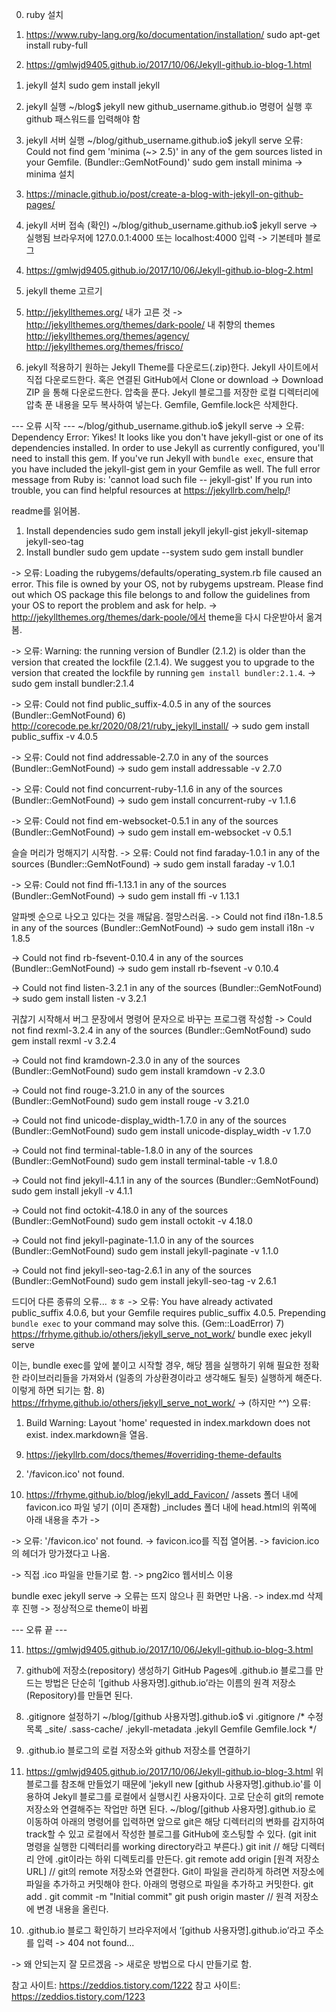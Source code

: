 0. ruby 설치
1) https://www.ruby-lang.org/ko/documentation/installation/
sudo apt-get install ruby-full


2) https://gmlwjd9405.github.io/2017/10/06/Jekyll-github.io-blog-1.html

1. jekyll 설치
sudo gem install jekyll


2. jekyll 실행
~/blog$ jekyll new github_username.github.io
명령어 실행 후 github 패스워드를 입력해야 함


3. jekyll 서버 실행
~/blog/github_username.github.io$ jekyll serve
오류: Could not find gem 'minima (~> 2.5)' in any of the gem sources listed in your Gemfile. (Bundler::GemNotFound)'
sudo gem install minima -> minima 설치
3) https://minacle.github.io/post/create-a-blog-with-jekyll-on-github-pages/

4. jekyll 서버 접속 (확인)
~/blog/github_username.github.io$ jekyll serve -> 실행됨
브라우저에 127.0.0.1:4000 또는 localhost:4000 입력
-> 기본테마 블로그

4) https://gmlwjd9405.github.io/2017/10/06/Jekyll-github.io-blog-2.html

5. jekyll theme 고르기
5) http://jekyllthemes.org/
내가 고른 것 -> http://jekyllthemes.org/themes/dark-poole/
내 취향의 themes
http://jekyllthemes.org/themes/agency/
http://jekyllthemes.org/themes/frisco/

6. jekyll 적용하기
원하는 Jekyll Theme를 다운로드(.zip)한다.
Jekyll 사이트에서 직접 다운로드한다.
혹은 연결된 GitHub에서 Clone or download -> Download ZIP 을 통해 다운로드한다.
압축을 푼다.
Jekyll 블로그를 저장한 로컬 디렉터리에 압축 푼 내용을 모두 복사하여 넣는다.
Gemfile, Gemfile.lock은 삭제한다.

--- 오류 시작 ---
~/blog/github_username.github.io$ jekyll serve
-> 오류: Dependency Error: Yikes! It looks like you don't have jekyll-gist or one of its dependencies installed. In order to use Jekyll as currently configured, you'll need to install this gem. If you've run Jekyll with `bundle exec`, ensure that you have included the jekyll-gist gem in your Gemfile as well. The full error message from Ruby is: 'cannot load such file -- jekyll-gist' If you run into trouble, you can find helpful resources at https://jekyllrb.com/help/!

readme를 읽어봄.
1. Install dependencies
sudo gem install jekyll jekyll-gist jekyll-sitemap jekyll-seo-tag
2. Install bundler
sudo gem update --system
sudo gem install bundler

-> 오류: Loading the rubygems/defaults/operating_system.rb file caused an error. This file is owned by your OS, not by rubygems upstream. Please find out which OS package this file belongs to and follow the guidelines from your OS to report the problem and ask for help.
-> http://jekyllthemes.org/themes/dark-poole/에서 theme을 다시 다운받아서 옮겨봄.

-> 오류: Warning: the running version of Bundler (2.1.2) is older than the version that created the lockfile (2.1.4). We suggest you to upgrade to the version that created the lockfile by running `gem install bundler:2.1.4`.
-> sudo gem install bundler:2.1.4

-> 오류: Could not find public_suffix-4.0.5 in any of the sources (Bundler::GemNotFound)
6) http://corecode.pe.kr/2020/08/21/ruby_jekyll_install/
-> sudo gem install public_suffix -v 4.0.5

-> 오류: Could not find addressable-2.7.0 in any of the sources (Bundler::GemNotFound)
-> sudo gem install addressable -v 2.7.0

-> 오류: Could not find concurrent-ruby-1.1.6 in any of the sources (Bundler::GemNotFound)
-> sudo gem install concurrent-ruby -v 1.1.6

-> 오류: Could not find em-websocket-0.5.1 in any of the sources (Bundler::GemNotFound)
-> sudo gem install em-websocket -v 0.5.1

슬슬 머리가 멍해지기 시작함.
-> 오류: Could not find faraday-1.0.1 in any of the sources (Bundler::GemNotFound)
-> sudo gem install faraday -v 1.0.1

-> 오류: Could not find ffi-1.13.1 in any of the sources (Bundler::GemNotFound)
-> sudo gem install ffi -v 1.13.1

알파벳 순으로 나오고 있다는 것을 깨닳음. 절망스러움.
-> Could not find i18n-1.8.5 in any of the sources (Bundler::GemNotFound)
-> sudo gem install i18n -v 1.8.5

-> Could not find rb-fsevent-0.10.4 in any of the sources (Bundler::GemNotFound)
-> sudo gem install rb-fsevent -v 0.10.4

-> Could not find listen-3.2.1 in any of the sources (Bundler::GemNotFound)
-> sudo gem install listen -v 3.2.1

귀찮기 시작해서 버그 문장에서 명령어 문자으로 바꾸는 프로그램 작성함
-> Could not find rexml-3.2.4 in any of the sources (Bundler::GemNotFound)
sudo gem install rexml -v 3.2.4

-> Could not find kramdown-2.3.0 in any of the sources (Bundler::GemNotFound)
sudo gem install kramdown -v 2.3.0

-> Could not find rouge-3.21.0 in any of the sources (Bundler::GemNotFound)
sudo gem install rouge -v 3.21.0

-> Could not find unicode-display_width-1.7.0 in any of the sources (Bundler::GemNotFound)
sudo gem install unicode-display_width -v 1.7.0

-> Could not find terminal-table-1.8.0 in any of the sources (Bundler::GemNotFound)
sudo gem install terminal-table -v 1.8.0

-> Could not find jekyll-4.1.1 in any of the sources (Bundler::GemNotFound)
sudo gem install jekyll -v 4.1.1

-> Could not find octokit-4.18.0 in any of the sources (Bundler::GemNotFound)
sudo gem install octokit -v 4.18.0

-> Could not find jekyll-paginate-1.1.0 in any of the sources (Bundler::GemNotFound)
sudo gem install jekyll-paginate -v 1.1.0

-> Could not find jekyll-seo-tag-2.6.1 in any of the sources (Bundler::GemNotFound)
sudo gem install jekyll-seo-tag -v 2.6.1

드디어 다른 종류의 오류... ㅎㅎ
-> 오류: You have already activated public_suffix 4.0.6, but your Gemfile requires public_suffix 4.0.5. Prepending `bundle exec` to your command may solve this. (Gem::LoadError)
7) https://frhyme.github.io/others/jekyll_serve_not_work/
bundle exec jekyll serve

이는, bundle exec를 앞에 붙이고 시작할 경우, 해당 젬을 실행하기 위해 필요한 정확한 라이브러리들을 가져와서 (일종의 가상환경이라고 생각해도 될듯) 실행하게 해준다. 이렇게 하면 되기는 함.
8) https://frhyme.github.io/others/jekyll_serve_not_work/
-> (하지만 ^^) 오류:
1. Build Warning: Layout 'home' requested in index.markdown does not exist.
index.markdown을 열음.
9) https://jekyllrb.com/docs/themes/#overriding-theme-defaults

2. '/favicon.ico' not found.
10) https://frhyme.github.io/blog/jekyll_add_Favicon/
/assets 폴더 내에 favicon.ico 파일 넣기 (이미 존재함)
_includes 폴더 내에 head.html의 위쪽에 아래 내용을 추가
->
<link rel="icon" type="image/png" href="/assets/favicon.ico">

-> 오류: '/favicon.ico' not found.
-> favicon.ico를 직접 열어봄.
-> favicion.ico의 헤더가 망가졌다고 나옴.

-> 직접 .ico 파일을 만들기로 함.
-> png2ico 웹서비스 이용

bundle exec jekyll serve
-> 오류는 뜨지 않으나 흰 화면만 나옴.
-> index.md 삭제 후 진행
-> 정상적으로 theme이 바뀜

--- 오류 끝 ---

11) https://gmlwjd9405.github.io/2017/10/06/Jekyll-github.io-blog-3.html

7. github에 저장소(repository) 생성하기
GitHub Pages에 .github.io 블로그를 만드는 방법은 단순히 ‘[github 사용자명].github.io’라는 이름의 원격 저장소(Repository)를 만들면 된다.

8. .gitignore 설정하기
~/blog/[github 사용자명].github.io$ vi .gitignore
/* 수정 목록
_site/
.sass-cache/
.jekyll-metadata
.jekyll
Gemfile
Gemfile.lock
*/

9. .github.io 블로그의 로컬 저장소와 github 저장소를 연결하기
11) https://gmlwjd9405.github.io/2017/10/06/Jekyll-github.io-blog-3.html
위 블로그를 참조해 만들었기 때문에 'jekyll new [github 사용자명].github.io'를 이용하여 Jekyll 블로그를 로컬에서 실행시킨 사용자이다. 고로 단순히 git의 remote 저장소와 연결해주는 작업만 하면 된다.
~/blog/[github 사용자명].github.io 로 이동하여 아래의 명령어를 입력하면 앞으로 git은 해당 디렉터리의 변화를 감지하여 track할 수 있고 로컬에서 작성한 블로그를 GitHub에 호스팅할 수 있다. (git init 명령을 실행한 디렉터리를 working directory라고 부른다.)
git init // 해당 디렉터리 안에 .git이라는 하위 디렉토리를 만든다.
git remote add origin [원격 저장소 URL] // git의 remote 저장소와 연결한다.
Git이 파일을 관리하게 하려면 저장소에 파일을 추가하고 커밋해야 한다. 아래의 명령으로 파일을 추가하고 커밋한다.
git add .
git commit -m "Initial commit"
git push origin master // 원격 저장소에 변경 내용을 올린다.

10. .github.io 블로그 확인하기
브라우저에서 ‘[github 사용자명].github.io’라고 주소를 입력
-> 404 not found...

-> 왜 안되는지 잘 모르겠음
-> 새로운 방법으로 다시 만들기로 함.

참고 사이트: https://zeddios.tistory.com/1222
참고 사이트: https://zeddios.tistory.com/1223